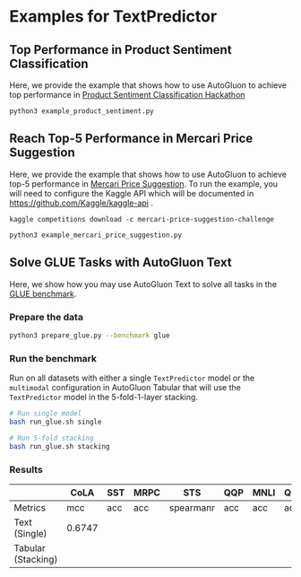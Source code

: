 # Examples for TextPredictor 

## Top Performance in Product Sentiment Classification

Here, we provide the example that shows how to use AutoGluon to achieve top performance in 
[Product Sentiment Classification Hackathon](https://www.machinehack.com/hackathons/product_sentiment_classification_weekend_hackathon_19/leaderboard) 

```
python3 example_product_sentiment.py
```

## Reach Top-5 Performance in Mercari Price Suggestion

Here, we provide the example that shows how to use AutoGluon to achieve top-5 performance in
 [Mercari Price Suggestion](https://www.kaggle.com/c/mercari-price-suggestion-challenge/data).
To run the example, you will need to configure the Kaggle API which will be documented in 
https://github.com/Kaggle/kaggle-api . 

```
kaggle competitions download -c mercari-price-suggestion-challenge

python3 example_mercari_price_suggestion.py
```

## Solve GLUE Tasks with AutoGluon Text

Here, we show how you may use AutoGluon Text to solve all tasks in the [GLUE benchmark](https://openreview.net/pdf?id=rJ4km2R5t7).
 
### Prepare the data
```bash
python3 prepare_glue.py --benchmark glue
```

### Run the benchmark
Run on all datasets with either a single `TextPredictor` model or the `multimodal` configuration 
in AutoGluon Tabular that will use the `TextPredictor` model in the 5-fold-1-layer stacking.
 
```bash
# Run single model
bash run_glue.sh single

# Run 5-fold stacking
bash run_glue.sh stacking
```

### Results

|                          | CoLA   | SST | MRPC | STS       | QQP | MNLI | QNLI | RTE |
|--------------------------|--------|-----|------|-----------|-----|------|------|-----|
|Metrics                   | mcc    | acc | acc  | spearmanr | acc | acc  | acc  | acc |
|Text (Single)             | 0.6747 |     |      |           |     |      |      |     |
|Tabular (Stacking)        |        |     |      |           |     |      |      |     |

